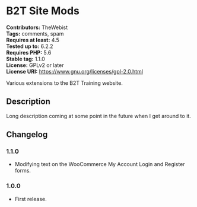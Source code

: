 # B2T Site Mods #
**Contributors:** TheWebist  
**Tags:** comments, spam  
**Requires at least:** 4.5  
**Tested up to:** 6.2.2  
**Requires PHP:** 5.6  
**Stable tag:** 1.1.0  
**License:** GPLv2 or later  
**License URI:** https://www.gnu.org/licenses/gpl-2.0.html  

Various extensions to the B2T Training website.

## Description ##

Long description coming at some point in the future when I get around to it.

## Changelog ##

### 1.1.0 ###
* Modifying text on the WooCommerce My Account Login and Register forms.

### 1.0.0 ###
* First release.
